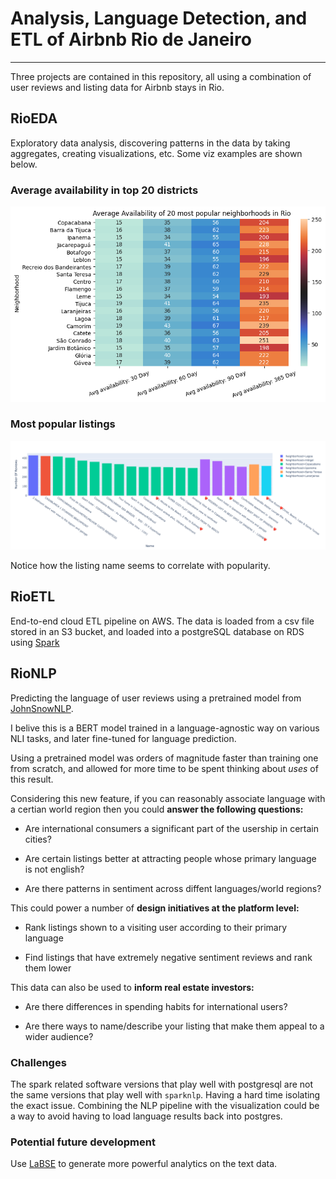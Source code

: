 # Analysis, Language Detection, and ETL of Airbnb Rio de Janeiro

________________________________________________________________________________

Three projects are contained in this repository, all using a combination of user
reviews and listing data for Airbnb stays in Rio.

## RioEDA

Exploratory data analysis, discovering patterns in the data by taking aggregates,
creating visualizations, etc. Some viz examples are shown below.

### Average availability in top 20 districts

![availability](images/availability.png)

### Most popular listings

![bar](/images/bar.png)

Notice how the listing name seems to correlate with popularity.

## RioETL

End-to-end cloud ETL pipeline on AWS. The data is loaded from a csv file stored
in an S3 bucket, and loaded into a postgreSQL database on RDS using
[Spark](https://spark.apache.org/)

## RioNLP 

Predicting the language of user reviews using a pretrained model from
[JohnSnowNLP](https://github.com/JohnSnowLabs/spark-nlp).

I belive this is a BERT model trained in a language-agnostic way
on various NLI tasks, and later fine-tuned for language prediction.

Using a pretrained model was orders of magnitude faster than training one
from scratch, and allowed for more time to be spent thinking about *uses*
of this result.

Considering this new feature, if you can reasonably associate language
with a certian world region then you could **answer the following questions:**

- Are international consumers a significant part of the usership in
certain cities?

- Are certain listings better at attracting people whose primary
language is not english?

- Are there patterns in sentiment across diffent languages/world regions?

This could power a number of **design initiatives at the platform level:**

- Rank listings shown to a visiting user according to their primary language

- Find listings that have extremely negative sentiment reviews
and rank them lower

This data can also be used to **inform real estate investors:**

- Are there differences in spending habits for international users?

- Are there ways to name/describe your listing that make them appeal
to a wider audience?

### Challenges

The spark related software versions that play well
with postgresql are not the same versions that
play well with `sparknlp`. Having a hard time isolating
the exact issue. Combining the NLP pipeline with the
visualization could be a way to avoid having to load language results
back into postgres.

### Potential future development

Use [LaBSE](https://ai.googleblog.com/2020/08/language-agnostic-bert-sentence.html) to generate more
powerful analytics on the text data.
